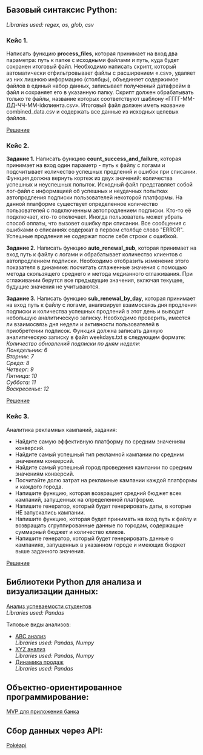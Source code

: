 ## Базовый синтаксис Python:
*Libraries used: regex, os, glob, csv*

### **Кейс 1.** <br>
Написать функцию **process_files**, которая принимает на вход два параметра: путь к папке с исходными файлами и путь, куда будет сохранен итоговый файл. Необходимо написать скрипт, который автоматически отфильтровывает файлы с расширением «.csv», удаляет из них лишнюю информацию (столбцы), объединяет содержимое файлов в единый набор данных, записывает полученный датафрейм в файл и сохраняет его в указанную папку. Скрипт должен обрабатывать только те файлы, название которых соответствуют шаблону «ГГГГ-ММ-ДД-ЧЧ-ММ-idклиента.csv». Итоговый файл должен иметь название combined_data.csv и содержать все данные из исходных целевых файлов. 

[Решение](https://github.com/Advantl/Case-Studies-Python/blob/main/process_files.ipynb)

### **Кейс 2.**
**Задание 1.**
Написать функцию **count_success_and_failure**, которая принимает на вход один параметр -  путь к файлу с логами и подсчитывает количество успешных продлений и ошибок при списании. Функция должна вернуть кортеж из двух значений: количества успешных и неуспешных попыток. Исходный файл представляет собой лог-файл с информацией об успешных и неудачных попытках автопродления подписки пользователей некоторой платформы. На данной платформе существует определенное количество пользователей с подключенным автопродлением подписки. Кто-то её подключает, кто-то отключает. Иногда пользователь может убрать способ оплаты, что вызовет ошибку при списании. Все сообщения с ошибками о списаниях содержат в первом столбце слово "ERROR". Успешные продления не содержат после себя строки с ошибкой.

**Задание 2.** Написать функцию **auto_renewal_sub**, которая принимает на вход путь к файлу с логами и обрабатывает количество клиентов с автопродлением подписки. Необходимо отобразить изменение этого показателя в динамике: посчитать сглаженные значения с помощью метода скользящего среднего и метода медианного сглаживания. При сглаживании берутся все предыдущие значения, включая текущее, будущие значения не учитываются.

**Задание 3.** Написать функцию **sub_renewal_by_day**, которая принимает на вход путь к файлу с логами, анализирует взаимосвязь дня продления подписки и количества успешных продлений в этот день и выводит небольшую аналитическую записку. Необходимо проверить, имеется ли взаимосвязь дня недели и активности пользователей в приобретении подписок. Функция должна записать данную аналитическую записку в файл weekdays.txt в следующем формате:<br>
*Количество обновлений подписки по дням недели:<br>
Понедельник: 6<br>
Вторник: 7<br>
Среда: 8<br>
Четверг: 9<br>
Пятница: 10<br>
Суббота: 11<br>
Воскресенье: 12<br>*

[Решение](https://github.com/Advantl/Case-Studies-Python/blob/main/solutions%20for%20case%202.ipynb)

### **Кейс 3.**
Аналитика рекламных кампаний, задания:
- Найдите самую эффективную платформу по средним значениям конверсий.
- Найдите самый успешный тип рекламной кампании по средним значениям конверсий.
- Найдите самый успешный город проведения кампании по средним значениям конверсий.
- Посчитайте долю затрат на рекламные кампании каждой платформы и каждого города.
- Напишите функцию, которая возвращает средний бюджет всех кампаний, запущенных на определенной платформе.
- Напишите генератор, который будет генерировать даты, в которые НЕ запускались кампании.
- Напишите функцию, которая будет принимать на вход путь к файлу и возвращать сгруппированные данные по городам, содержащие суммарный бюджет и количество кликов.
- Напишите генератор, который будет генерировать данные о кампаниях, запущенных в указанном городе и имеющих бюджет выше заданного значения.

[Решение](https://github.com/Advantl/Case-Studies-Python/blob/main/solution_case_3.ipynb)

## Библиотеки Python для анализа и визуализации данных:

[Анализ успеваемости студентов](https://github.com/Advantl/Case-Studies-Python/blob/main/Python%20for%20DA/students_performance.ipynb)<br>
*Libraries used: Pandas*

Типовые виды анализов:
- [ABC анализ](https://github.com/Advantl/Case-Studies-Python/blob/main/Python%20for%20DA/pandas_abc_xyz_sales.ipynb)<br>
*Libraries used: Pandas, Numpy*
- [XYZ анализ](https://github.com/Advantl/Case-Studies-Python/blob/main/Python%20for%20DA/pandas_abc_xyz_sales.ipynb)<br>
*Libraries used: Pandas, Numpy*
- [Динамика продаж](https://github.com/Advantl/Case-Studies-Python/blob/main/Python%20for%20DA/pandas_abc_xyz_sales.ipynb) <br>
*Libraries used: Pandas*

## Объектно-ориентированное программирование:

[MVP для приложения банка](OOP/oop_python.ipynb)


## Сбор данных через API: 

[Pokéapi](API/pokeapi.ipynb)
